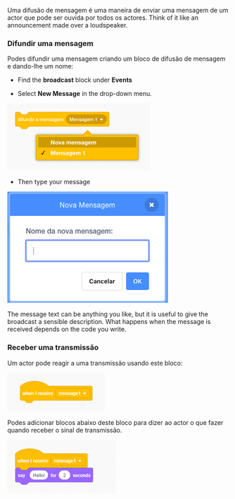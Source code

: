 Uma difusão de mensagem é uma maneira de enviar uma mensagem de um actor que pode ser ouvida por todos os actores. Think of it like an announcement made over a loudspeaker.

### Difundir uma mensagem

Podes difundir uma mensagem criando um bloco de difusão de mensagem e dando-lhe um nome:

+ Find the **broadcast** block under **Events**

+ Select **New Message** in the drop-down menu.

![broadcast block dropdown](images/broadcast-block.png)

+ Then type your message

![Create a broadcast](images/new-broadcast.png)

The message text can be anything you like, but it is useful to give the broadcast a sensible description. What happens when the message is received depends on the code you write.

### Receber uma transmissão

Um actor pode reagir a uma transmissão usando este bloco:

![Receber uma transmissão](images/receive-a-broadcast.png)

Podes adicionar blocos abaixo deste bloco para dizer ao actor o que fazer quando receber o sinal de transmissão.

![Receive example](images/receive-example.png)